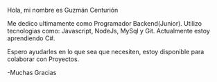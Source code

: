 Hola, mi nombre es Guzmán Centurión

Me dedico ultimamente como Programador Backend(Junior).
Utilizo tecnologias como: Javascript, NodeJs, MySql y Git.
Actualmente estoy aprendiendo C#.

Espero ayudarles en lo que sea que necesiten, estoy disponible para colaborar con Proyectos.

-Muchas Gracias
